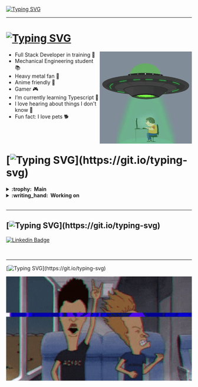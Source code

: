 [![Typing SVG](https://readme-typing-svg.herokuapp.com?size=30&duration=3500&color=189200FF&background=16FF3700&center=true&vCenter=true&lines=Hey+you!;What's+up%3F)](https://git.io/typing-svg)

---

# [![Typing SVG](https://readme-typing-svg.herokuapp.com?size=20&duration=3500&color=189200FF&background=16FF3700&vCenter=true&lines=About+me+💬)](https://git.io/typing-svg)

<img src="./assets/ovni.gif" style="float: right" width="250" height="250" />

- Full Stack Developer in training :rocket:
- Mechanical Engineering student :books:
- Heavy metal fan :guitar:
- Anime friendly :eyes:
- Gamer :video_game:
- I’m currently learning Typescript :seedling:
- I love hearing about things I don't know :thought_balloon:
- Fun fact: I love pets :dog2:

<br/>
<br/>
 
# [![Typing SVG](https://readme-typing-svg.herokuapp.com?size=20&duration=3500&color=189200FF&background=16FF3700&vCenter=true&lines=Tech+knowledge+:brain:)](https://git.io/typing-svg)

<details>
  <summary><b>:trophy: &nbsp;Main</b></summary>
    <br/>
      <img src="./assets/main-stacks.gif" />
    <br/>
</details>


<details>
  <summary><b>:writing_hand: &nbsp;Working on</b></summary>
    <br/>
      <img src="./assets/working-on.gif" width="390" />
    <br/>
</details>

<br/>

---


## [![Typing SVG](https://readme-typing-svg.herokuapp.com?size=20&duration=3500&color=189200FF&background=16FF3700&vCenter=true&lines=Contact+:mailbox:)](https://git.io/typing-svg)

[![Linkedin Badge](https://img.shields.io/badge/-LinkedIn-blue?style=flat-square&logo=Linkedin&logoColor=white&link=https://www.linkedin.com/in/luis-garbelotti/)](https://www.linkedin.com/in/luis-garbelotti/)

<br/>

---

[![Typing SVG](https://readme-typing-svg.herokuapp.com?size=20&duration=9000&color=189200FF&background=16FF3700&vCenter=true&lines=PLAY+IT+LOUD+AND+STAY+FOCUSED!)](https://git.io/typing-svg)

<img src="./assets/heavy.gif" style="float: right" />
